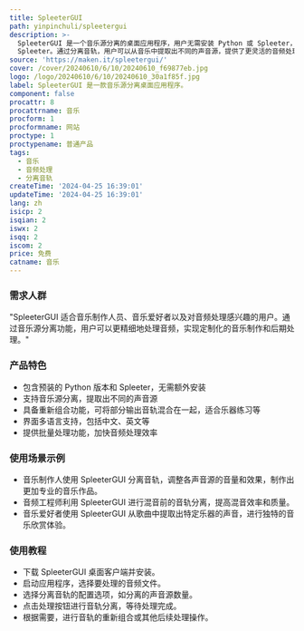 ```yaml
---
title: SpleeterGUI
path: yinpinchuli/spleetergui
description: >-
  SpleeterGUI 是一个音乐源分离的桌面应用程序，用户无需安装 Python 或 Spleeter，该应用程序内含预装 Python 版本和
  Spleeter。通过分离音轨，用户可以从音乐中提取出不同的声音源，提供了更灵活的音频处理能力。
source: 'https://maken.it/spleetergui/'
cover: /cover/20240610/6/10/20240610_f69877eb.jpg
logo: /logo/20240610/6/10/20240610_30a1f85f.jpg
label: SpleeterGUI 是一款音乐源分离桌面应用程序。
component: false
procattr: 8
procattrname: 音乐
procform: 1
procformname: 网站
proctype: 1
proctypename: 普通产品
tags:
  - 音乐
  - 音频处理
  - 分离音轨
createTime: '2024-04-25 16:39:01'
updateTime: '2024-04-25 16:39:01'
lang: zh
isicp: 2
isqian: 2
iswx: 2
isqq: 2
iscom: 2
price: 免费
catname: 音乐
---
```




### 需求人群
"SpleeterGUI 适合音乐制作人员、音乐爱好者以及对音频处理感兴趣的用户。通过音乐源分离功能，用户可以更精细地处理音频，实现定制化的音乐制作和后期处理。"

### 产品特色
* 包含预装的 Python 版本和 Spleeter，无需额外安装
* 支持音乐源分离，提取出不同的声音源
* 具备重新组合功能，可将部分输出音轨混合在一起，适合乐器练习等
* 界面多语言支持，包括中文、英文等
* 提供批量处理功能，加快音频处理效率

### 使用场景示例
* 音乐制作人使用 SpleeterGUI 分离音轨，调整各声音源的音量和效果，制作出更加专业的音乐作品。
* 音频工程师利用 SpleeterGUI 进行混音前的音轨分离，提高混音效率和质量。
* 音乐爱好者使用 SpleeterGUI 从歌曲中提取出特定乐器的声音，进行独特的音乐欣赏体验。

### 使用教程
* 下载 SpleeterGUI 桌面客户端并安装。
* 启动应用程序，选择要处理的音频文件。
* 选择分离音轨的配置选项，如分离的声音源数量。
* 点击处理按钮进行音轨分离，等待处理完成。
* 根据需要，进行音轨的重新组合或其他后续处理操作。

  
